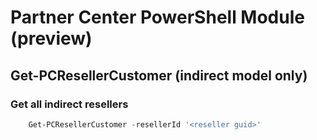 # Partner Center PowerShell Module (preview) #

## Get-PCResellerCustomer (indirect model only) ##

### Get all indirect resellers ###

```powershell
    Get-PCResellerCustomer -resellerId '<reseller guid>'
```
